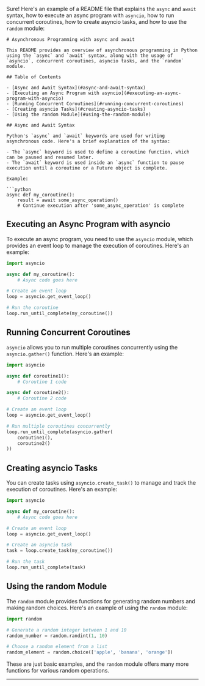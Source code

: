 Sure! Here's an example of a README file that explains the `async` and `await` syntax, how to execute an async program with `asyncio`, how to run concurrent coroutines, how to create asyncio tasks, and how to use the `random` module:

```
# Asynchronous Programming with async and await

This README provides an overview of asynchronous programming in Python using the `async` and `await` syntax, along with the usage of `asyncio`, concurrent coroutines, asyncio tasks, and the `random` module.

## Table of Contents

- [Async and Await Syntax](#async-and-await-syntax)
- [Executing an Async Program with asyncio](#executing-an-async-program-with-asyncio)
- [Running Concurrent Coroutines](#running-concurrent-coroutines)
- [Creating asyncio Tasks](#creating-asyncio-tasks)
- [Using the random Module](#using-the-random-module)

## Async and Await Syntax

Python's `async` and `await` keywords are used for writing asynchronous code. Here's a brief explanation of the syntax:

- The `async` keyword is used to define a coroutine function, which can be paused and resumed later.
- The `await` keyword is used inside an `async` function to pause execution until a coroutine or a Future object is complete.

Example:

```python
async def my_coroutine():
    result = await some_async_operation()
    # Continue execution after 'some_async_operation' is complete
```

## Executing an Async Program with asyncio

To execute an async program, you need to use the `asyncio` module, which provides an event loop to manage the execution of coroutines. Here's an example:

```python
import asyncio

async def my_coroutine():
    # Async code goes here

# Create an event loop
loop = asyncio.get_event_loop()

# Run the coroutine
loop.run_until_complete(my_coroutine())
```

## Running Concurrent Coroutines

`asyncio` allows you to run multiple coroutines concurrently using the `asyncio.gather()` function. Here's an example:

```python
import asyncio

async def coroutine1():
    # Coroutine 1 code

async def coroutine2():
    # Coroutine 2 code

# Create an event loop
loop = asyncio.get_event_loop()

# Run multiple coroutines concurrently
loop.run_until_complete(asyncio.gather(
    coroutine1(),
    coroutine2()
))
```

## Creating asyncio Tasks

You can create tasks using `asyncio.create_task()` to manage and track the execution of coroutines. Here's an example:

```python
import asyncio

async def my_coroutine():
    # Async code goes here

# Create an event loop
loop = asyncio.get_event_loop()

# Create an asyncio task
task = loop.create_task(my_coroutine())

# Run the task
loop.run_until_complete(task)
```

## Using the random Module

The `random` module provides functions for generating random numbers and making random choices. Here's an example of using the `random` module:

```python
import random

# Generate a random integer between 1 and 10
random_number = random.randint(1, 10)

# Choose a random element from a list
random_element = random.choice(['apple', 'banana', 'orange'])
```

These are just basic examples, and the `random` module offers many more functions for various random operations.

---
